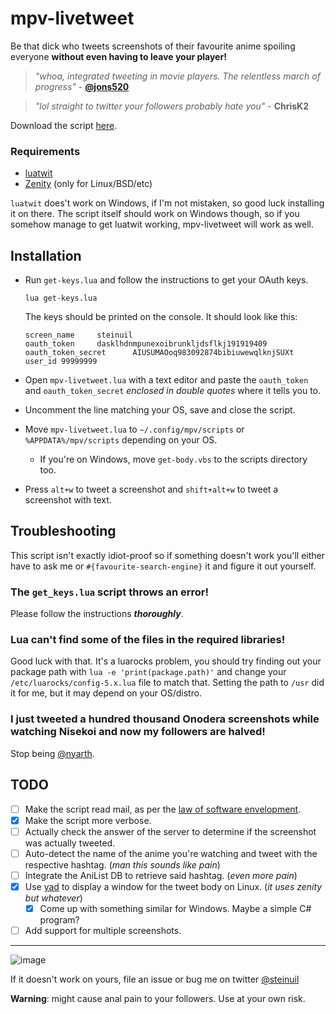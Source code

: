 mpv-livetweet
=============
Be that dick who tweets screenshots of their favourite anime spoiling everyone **without even having to leave your player!**

> *"whoa, integrated tweeting in movie players. The relentless march of progress"* - **[@jons520](https://twitter.com/jons520/status/611668022902697984)**

> *"lol straight to twitter
> your followers probably hate you"* - **ChrisK2**

Download the script [here](https://github.com/steinuil/mpv-livetweet/archive/text.zip).

### Requirements
  * [luatwit](https://github.com/darkstalker/LuaTwit)
  * [Zenity](https://wiki.gnome.org/Projects/Zenity) (only for Linux/BSD/etc)

`luatwit` does't work on Windows, if I'm not mistaken, so good luck installing it on there. The script itself should work on Windows though, so if you somehow manage to get luatwit working, mpv-livetweet will work as well.

Installation
------------
  * Run `get-keys.lua` and follow the instructions to get your OAuth keys.

	```
	lua get-keys.lua
	```
	The keys should be printed on the console. It should look like this:

	```
	screen_name     steinuil
	oauth_token     dasklhdnmpunexoibrunkljdsflkj191919409
	oauth_token_secret      AIUSUMAOoq983092874bibiuwewqlknjSUXt
	user_id 99999999
	```
  * Open `mpv-livetweet.lua` with a text editor and paste the `oauth_token` and `oauth_token_secret` *enclosed in double quotes* where it tells you to.
  * Uncomment the line matching your OS, save and close the script.
  * Move `mpv-livetweet.lua` to `~/.config/mpv/scripts` or `%APPDATA%/mpv/scripts` depending on your OS.
    * If you're on Windows, move `get-body.vbs` to the scripts directory too.
  * Press `alt+w` to tweet a screenshot and `shift+alt+w` to tweet a screenshot with text.

Troubleshooting
---------------
This script isn't exactly idiot-proof so if something doesn't work you'll either have to ask me or `#{favourite-search-engine}` it and figure it out yourself.

### The `get_keys.lua` script throws an error!
Please follow the instructions ***thoroughly***.

### Lua can't find some of the files in the required libraries!
Good luck with that. It's a luarocks problem, you should try finding out your package path with `lua -e 'print(package.path)'` and change your `/etc/luarocks/config-5.x.lua` file to match that. Setting the path to `/usr` did it for me, but it may depend on your OS/distro.

### I just tweeted a hundred thousand Onodera screenshots while watching Nisekoi and now my followers are halved!
Stop being [@nyarth](http://twitter.com/nyarth).

TODO
----
  - [ ] Make the script read mail, as per the [law of software envelopment](http://catb.org/jargon/html/Z/Zawinskis-Law.html).
  - [X] Make the script more verbose.
  - [ ] Actually check the answer of the server to determine if the screenshot was actually tweeted.
  - [ ] Auto-detect the name of the anime you're watching and tweet with the respective hashtag. (*man this sounds like pain*)
  - [ ] Integrate the AniList DB to retrieve said hashtag. (*even more pain*)
  - [X] Use [yad](https://code.google.com/p/yad/) to display a window for the tweet body on Linux. (*it uses zenity but whatever*)
    * [X] Come up with something similar for Windows. Maybe a simple C# program?
  - [ ] Add support for multiple screenshots.

----
![image](http://blog.codinghorror.com/content/images/uploads/2007/03/6a0120a85dcdae970b0128776ff992970c-pi.png)

If it doesn't work on yours, file an issue or bug me on twitter [@steinuil](https://twitter.com/steinuil)

**Warning**: might cause anal pain to your followers. Use at your own risk.
